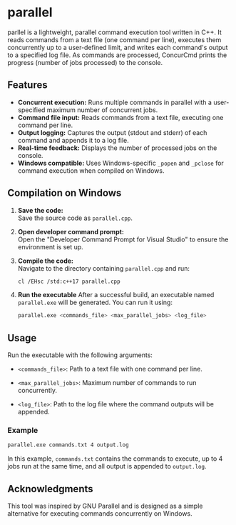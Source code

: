 # parallel

parllel is a lightweight, parallel command execution tool written in C++. It reads commands from a text file (one command per line), executes them concurrently up to a user-defined limit, and writes each command's output to a specified log file. As commands are processed, ConcurCmd prints the progress (number of jobs processed) to the console.

## Features

- **Concurrent execution:** Runs multiple commands in parallel with a user-specified maximum number of concurrent jobs.
- **Command file input:** Reads commands from a text file, executing one command per line.
- **Output logging:** Captures the output (stdout and stderr) of each command and appends it to a log file.
- **Real-time feedback:** Displays the number of processed jobs on the console.
- **Windows compatible:** Uses Windows-specific `_popen` and `_pclose` for command execution when compiled on Windows.

## Compilation on Windows

1. **Save the code:**  
   Save the source code as `parallel.cpp`.

2. **Open developer command prompt:**  
   Open the "Developer Command Prompt for Visual Studio" to ensure the environment is set up.

3. **Compile the code:**  
   Navigate to the directory containing `parallel.cpp` and run:
   ```sh
   cl /EHsc /std:c++17 parallel.cpp

4. **Run the executable**
    After a successful build, an executable named `parallel.exe` will be generated. You can run it using:
    ```sh
    parallel.exe <commands_file> <max_parallel_jobs> <log_file>

## Usage
Run the executable with the following arguments:

- `<commands_file>`: Path to a text file with one command per line.

- `<max_parallel_jobs>`: Maximum number of commands to run concurrently.

- `<log_file>`: Path to the log file where the command outputs will be appended.

### Example 
```sh
parallel.exe commands.txt 4 output.log
```

In this example, `commands.txt` contains the commands to execute, up to 4 jobs run at the same time, and all output is appended to `output.log`.

##  Acknowledgments
This tool was inspired by GNU Parallel and is designed as a simple alternative for executing commands concurrently on Windows.
